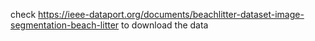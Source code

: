 check https://ieee-dataport.org/documents/beachlitter-dataset-image-segmentation-beach-litter to download the data